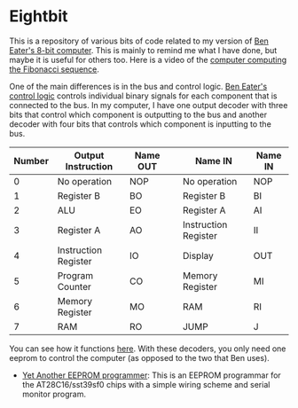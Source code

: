 # Eightbit

This is a repository of various bits of code related to my version of [Ben Eater's 8-bit computer](https://eater.net/8bit/).  This is mainly to remind me what I have done, but maybe it is useful for others too.  Here is a video of the [computer computing the Fibonacci sequence](https://www.youtube.com/watch?v=IHi4pi4AkN4).

One of the main differences is in the bus and control logic.  [Ben Eater's control logic](https://www.youtube.com/watch?v=FCscQGBIL-Y) controls individual binary signals for each component that is connected to the bus.  In my computer, I have one output decoder with three bits that control which component is outputting to the bus and another decoder with four bits that controls which component is inputting to the bus. 

| Number | Output Instruction   | Name OUT |   | Name IN              | Name IN |
|--------|----------------------|----------|---|----------------------|---------|
| 0      | No operation         | NOP      |   | No operation         | NOP     |
| 1      | Register B           | BO       |   | Register B           | BI      |
| 2      | ALU                  | EO       |   | Register A           | AI      |
| 3      | Register A           | AO       |   | Instruction Register | II      |
| 4      | Instruction Register | IO       |   | Display              | OUT     |
| 5      | Program Counter      | CO       |   | Memory Register      | MI      |
| 6      | Memory Register      | MO       |   | RAM                  | RI      |
| 7      | RAM                  | RO       |   | JUMP                 | J       |
You can see how it functions [here](https://www.youtube.com/watch?v=CHGl77YNiHg).  With these decoders, you only need one eeprom to control the computer (as opposed to the two that Ben uses).

- [Yet Another EEPROM programmer](https://github.com/franklinr/eightbit/tree/365b3baa6161d407396759152b12193fe1314522/Yet_Another_EEPROM_programmer):  This is an EEPROM programmar for the AT28C16/sst39sf0 chips with a simple wiring scheme and serial monitor program.
